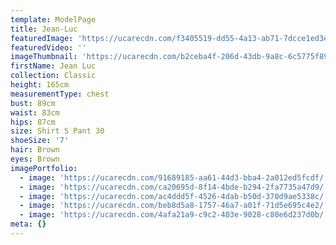 ```yaml
---
template: ModelPage
title: Jean-Luc
featuredImage: 'https://ucarecdn.com/f3405519-dd55-4a13-ab71-7dcce1ed3e5d/'
featuredVideo: ''
imageThumbnail: 'https://ucarecdn.com/b2ceba4f-206d-43db-9a8c-6c5775f89dfa/'
firstName: Jean Luc
collection: Classic
height: 165cm
measurementType: chest
bust: 89cm
waist: 83cm
hips: 87cm
size: Shirt S Pant 30
shoeSize: '7'
hair: Brown
eyes: Brown
imagePortfolio:
  - image: 'https://ucarecdn.com/91689185-aa61-44d3-bba4-2a012ed5fcdf/'
  - image: 'https://ucarecdn.com/ca20695d-8f14-4bde-b294-2fa7735a47d9/'
  - image: 'https://ucarecdn.com/ac4ddd5f-4526-4dab-b50d-370d9ae5338c/'
  - image: 'https://ucarecdn.com/beb8d5a8-1757-46a7-a01f-71d5e695c4e2/'
  - image: 'https://ucarecdn.com/4afa21a9-c9c2-403e-9028-c80e6d237d0b/'
meta: {}
---
```


